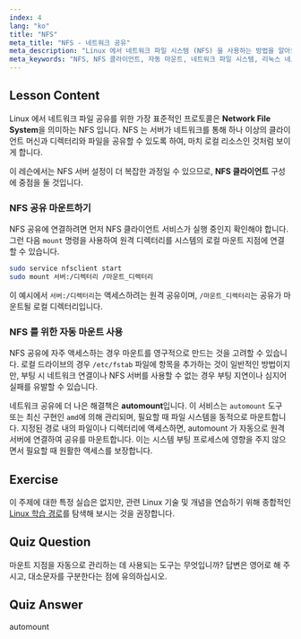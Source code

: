 ```yaml
---
index: 4
lang: "ko"
title: "NFS"
meta_title: "NFS - 네트워크 공유"
meta_description: "Linux 에서 네트워크 파일 시스템 (NFS) 을 사용하는 방법을 알아보세요. 이 강의에서는 NFS 클라이언트 설정, 마운트 명령어 사용, 자동 마운트 구성을 통한 네트워크 공유의 원활한 액세스 방법을 다룹니다."
meta_keywords: "NFS, NFS 클라이언트, 자동 마운트, 네트워크 파일 시스템, 리눅스 네트워킹, 마운트 명령어, 리눅스 튜토리얼, 초보자"
---
```


## Lesson Content

Linux 에서 네트워크 파일 공유를 위한 가장 표준적인 프로토콜은 **Network File System**을 의미하는 NFS 입니다. NFS 는 서버가 네트워크를 통해 하나 이상의 클라이언트 머신과 디렉터리와 파일을 공유할 수 있도록 하여, 마치 로컬 리소스인 것처럼 보이게 합니다.

이 레슨에서는 NFS 서버 설정이 더 복잡한 과정일 수 있으므로, **NFS 클라이언트** 구성에 중점을 둘 것입니다.

### NFS 공유 마운트하기

NFS 공유에 연결하려면 먼저 NFS 클라이언트 서비스가 실행 중인지 확인해야 합니다. 그런 다음 `mount` 명령을 사용하여 원격 디렉터리를 시스템의 로컬 마운트 지점에 연결할 수 있습니다.

```bash
sudo service nfsclient start
sudo mount 서버:/디렉터리 /마운트_디렉터리
```

이 예시에서 `서버:/디렉터리`는 액세스하려는 원격 공유이며, `/마운트_디렉터리`는 공유가 마운트될 로컬 디렉터리입니다.

### NFS 를 위한 자동 마운트 사용

NFS 공유에 자주 액세스하는 경우 마운트를 영구적으로 만드는 것을 고려할 수 있습니다. 로컬 드라이브의 경우 `/etc/fstab` 파일에 항목을 추가하는 것이 일반적인 방법이지만, 부팅 시 네트워크 연결이나 NFS 서버를 사용할 수 없는 경우 부팅 지연이나 심지어 실패를 유발할 수 있습니다.

네트워크 공유에 더 나은 해결책은 **automount**입니다. 이 서비스는 `automount` 도구 또는 최신 구현인 `amd`에 의해 관리되며, 필요할 때 파일 시스템을 동적으로 마운트합니다. 지정된 경로 내의 파일이나 디렉터리에 액세스하면, automount 가 자동으로 원격 서버에 연결하여 공유를 마운트합니다. 이는 시스템 부팅 프로세스에 영향을 주지 않으면서 필요할 때 원활한 액세스를 보장합니다.

## Exercise

이 주제에 대한 특정 실습은 없지만, 관련 Linux 기술 및 개념을 연습하기 위해 종합적인 [Linux 학습 경로](https://labex.io/ko/learn/linux)를 탐색해 보시는 것을 권장합니다.

## Quiz Question

마운트 지점을 자동으로 관리하는 데 사용되는 도구는 무엇입니까? 답변은 영어로 해 주시고, 대소문자를 구분한다는 점에 유의하십시오.

## Quiz Answer

automount

